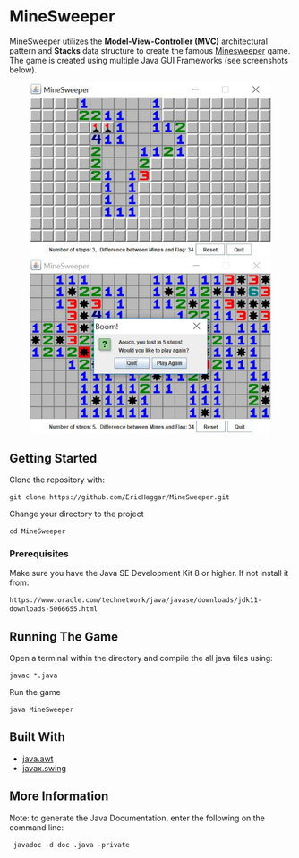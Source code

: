 # MineSweeper

MineSweeper utilizes the **Model-View-Controller (MVC)** architectural pattern and **Stacks** data structure to create the famous [Minesweeper](https://en.wikipedia.org/wiki/Minesweeper_(video_game)) game. The game is created using multiple Java GUI Frameworks (see screenshots below).

<p align="center">
    <img src="screenshots/flags.JPG" width="430" /> 
    <img src="screenshots/gameover.JPG" width="430" />
</p>



## Getting Started 

Clone the repository with:

```
git clone https://github.com/EricHaggar/MineSweeper.git
```

Change your directory to the project

```
cd MineSweeper
```

### Prerequisites

Make sure you have the Java SE Development Kit 8 or higher. If not install it from:

    https://www.oracle.com/technetwork/java/javase/downloads/jdk11-downloads-5066655.html


## Running The Game

Open a terminal within the directory and compile the all java files using:

```
javac *.java
```
Run the game 

```
java MineSweeper
```

## Built With

* [java.awt](https://docs.oracle.com/javase/7/docs/api/java/awt/package-summary.html)
* [javax.swing](https://docs.oracle.com/javase/7/docs/api/javax/swing/package-summary.html)

## More Information

Note: to generate the Java Documentation, enter the following on the command line:

```
 javadoc -d doc .java -private
```
